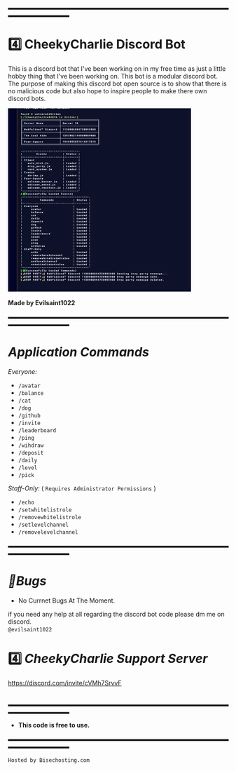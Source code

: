 ▬▬▬▬▬▬▬▬▬▬▬▬▬▬▬▬▬▬▬▬▬▬▬▬▬▬▬▬▬▬▬▬▬▬▬▬▬▬▬▬▬▬▬▬▬▬

# 4️⃣ CheekyCharlie Discord Bot

This is a discord bot that I've been working on in my free time as just a little hobby thing that I've been working on. This bot is a modular discord bot.
The purpose of making this discord bot open source is to show that there is no malicious code but also hope to inspire people to make there own discord bots.

![alt text](./src/Utilities/README.md/Console_Terminal.png)

**Made by Evilsaint1022**

▬▬▬▬▬▬▬▬▬▬▬▬▬▬▬▬▬▬▬▬▬▬▬▬▬▬▬▬▬▬▬▬▬▬▬▬▬▬▬▬▬▬▬▬▬▬

# _Application Commands_

*Everyone:*

- `/avatar`
- `/balance`
- `/cat`
- `/dog`
- `/github`
- `/invite`
- `/leaderboard`
- `/ping`
- `/wihdraw`
- `/deposit`
- `/daily`
- `/level`
- `/pick`

*Staff-Only:* ( `Requires Administrator Permissions` )

- `/echo`
- `/setwhitelistrole`
- `/removewhitelistrole`
- `/setlevelchannel`
- `/removelevelchannel`

▬▬▬▬▬▬▬▬▬▬▬▬▬▬▬▬▬▬▬▬▬▬▬▬▬▬▬▬▬▬▬▬▬▬▬▬▬▬▬▬▬▬▬▬▬▬

#  _🐞Bugs_

- No Currnet Bugs At The Moment.

if you need any help at all regarding the discord bot code please dm me on discord.   
`@evilsaint1022`

# 4️⃣ _CheekyCharlie Support Server_   
https://discord.com/invite/cVMh7SrvvF                             
‎

▬▬▬▬▬▬▬▬▬▬▬▬▬▬▬▬▬▬▬▬▬▬▬▬▬▬▬▬▬▬▬▬▬▬▬▬▬▬▬▬▬▬▬▬▬▬
‎ 

- **This code is free to use.**

▬▬▬▬▬▬▬▬▬▬▬▬▬▬▬▬▬▬▬▬▬▬▬▬▬▬▬▬▬▬▬▬▬▬▬▬▬▬▬▬▬▬▬▬▬▬

`Hosted by Bisechosting.com`